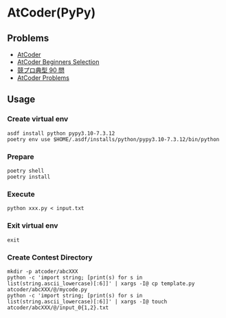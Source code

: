 # AtCoder(PyPy)

## Problems

- [AtCoder](https://atcoder.jp/home)
- [AtCoder Beginners Selection](https://atcoder.jp/contests/abs/tasks)
- [競プロ典型 90 問](https://atcoder.jp/contests/typical90)
- [AtCoder Problems](https://kenkoooo.com/atcoder/#/table/)

## Usage

### Create virtual env

```
asdf install python pypy3.10-7.3.12
poetry env use $HOME/.asdf/installs/python/pypy3.10-7.3.12/bin/python
```

### Prepare

```
poetry shell
poetry install
```

### Execute

```
python xxx.py < input.txt
```

### Exit virtual env

```
exit
```

### Create Contest Directory

```
mkdir -p atcoder/abcXXX
python -c 'import string; [print(s) for s in list(string.ascii_lowercase)[:6]]' | xargs -I@ cp template.py atcoder/abcXXX/@/mycode.py
python -c 'import string; [print(s) for s in list(string.ascii_lowercase)[:6]]' | xargs -I@ touch atcoder/abcXXX/@/input_0{1,2}.txt
```
